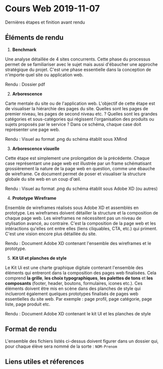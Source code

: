 # Cours Web 2019-11-07

Dernières étapes et finition avant rendu

## Éléments de rendu

1. **Benchmark**

  Une analyse détaillée de 4 sites concurrents. Cette phase du processus permet de se familiariser avec le sujet mais aussi d'ébaucher
  une approche stratégique du projet. C'est une phase essentielle dans la conception de n'importe quel  site ou application web.

  Rendu : Dossier pdf

2. **Arborescence**

  Carte mentale du site ou de l'application web. L'objectif de cette étape est de visualiser la hiérarchie des pages du site.
  Quelles sont les pages de premier niveau, les pages de second niveau etc. ? Quelles sont les grandes catégories et sous-catégories qui
  régissent l'organisation des produits ou sujets proposés par le service ? Dans ce schéma, chaque case doit représenter une page web.

  Rendu : Visuel au format .png du schéma établit sous XMind

3. **Arborescence visuelle**

  Cette étape est simplement une prolongation de la précédente. Chaque case représentant une page web est illustrée par un frame schématisant 
  grossièrement la nature de la page web en question, comme une ébauche de wireframe. Ce document permet de poser et visualiser 
  la structure globale du site web en un coup d'œil.

  Rendu : Visuel au format .png du schéma établit sous Adobe XD (ou autres)

4. **Prototype Wireframe**

  Ensemble de wireframes réalisés sous Adobe XD et assemblés en prototype. Les wireframes doivent détailler la structure et la composition
  de chaque page web. Les wireframes ne nécessitent pas un niveau de stylisation avancé, au contraire. C'est la composition de la page web
  et les intéractions qu'elles ont entre elles (liens cliquables, CTA, etc.) qui priment. C'est une vision encore plus détaillée du site.

  Rendu : Document Adobe XD contenant l'ensemble des wireframes et le prototype.

5. **Kit UI et planches de style**

  Le Kit Ui est une charte graphique digitale contenant l'ensemble des éléments qui entreront dans la composition des pages web finalisées.
  Cela comprend **la grille**, **les choix typographiques**, **les palettes de tons** et **les composants** (footer, header, boutons, 
  formulaires, icones etc.). Ces éléments doivent être mis en scène dans des planches de style qui inclueront également quelques prototypes 
  finalisés de pages web essentielles du site web. Par exemple : page profil, page catégorie, page liste, page produit etc.

  Rendu : Document Adobe XD contenant le kit UI et les planches de style
  
## Format de rendu

  L'ensemble des fichiers listés ci-dessus doivent figurer dans un dossier qui, pour chaque élève sera nommé de la sorte : `NOM-Prenom` 

## Liens utiles et réferences


